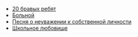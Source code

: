 * [20 бравых ребят](20%20бравых%20ребят)
* [Больной](Больной)
* [Песня о неуважении к собственной личности](Песня%20о%20неуважении%20к%20собственной%20личности)
* [Школьное любовище](Школьное%20любовище)